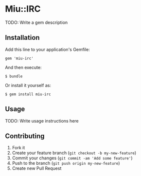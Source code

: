 # Miu::IRC

TODO: Write a gem description

## Installation

Add this line to your application's Gemfile:

    gem 'miu-irc'

And then execute:

    $ bundle

Or install it yourself as:

    $ gem install miu-irc

## Usage

TODO: Write usage instructions here

## Contributing

1. Fork it
2. Create your feature branch (`git checkout -b my-new-feature`)
3. Commit your changes (`git commit -am 'Add some feature'`)
4. Push to the branch (`git push origin my-new-feature`)
5. Create new Pull Request
